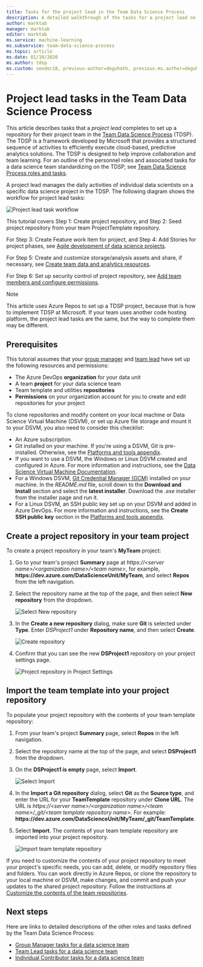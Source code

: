 ```yaml
---
title: Tasks for the project lead in the Team Data Science Process
description: A detailed walkthrough of the tasks for a project lead on a Team Data Science Process team
author: marktab
manager: marktab
editor: marktab
ms.service: machine-learning
ms.subservice: team-data-science-process
ms.topic: article
ms.date: 01/10/2020
ms.author: tdsp
ms.custom: seodec18, previous-author=deguhath, previous-ms.author=deguhath
---
```


# Project lead tasks in the Team Data Science Process

This article describes tasks that a *project lead* completes to set up a repository for their project team in the [Team Data Science Process](overview.md) (TDSP). The TDSP is a framework developed by Microsoft that provides a structured sequence of activities to efficiently execute cloud-based, predictive analytics solutions. The TDSP is designed to help improve collaboration and team learning. For an outline of the personnel roles and associated tasks for a data science team standardizing on the TDSP, see [Team Data Science Process roles and tasks](roles-tasks.md).

A project lead manages the daily activities of individual data scientists on a specific data science project in the TDSP. The following diagram shows the workflow for project lead tasks:

![Project lead task workflow](./media/project-lead-tasks/project-leads-1-tdsp-creating-projects.png)

This tutorial covers Step 1: Create project repository, and Step 2: Seed project repository from your team ProjectTemplate repository. 

For Step 3: Create Feature work item for project, and Step 4: Add Stories for project phases, see [Agile development of data science projects](agile-development.md).

For Step 5: Create and customize storage/analysis assets and share, if necessary, see [Create team data and analytics resources](team-lead-tasks.md#create-team-data-and-analytics-resources).

For Step 6: Set up security control of project repository, see [Add team members and configure permissions](team-lead-tasks.md#add-team-members-and-configure-permissions).

> [!NOTE] 
> This article uses Azure Repos to set up a TDSP project, because that is how to implement TDSP at Microsoft. If your team uses another code hosting platform, the project lead tasks are the same, but the way to complete them may be different.

## Prerequisites

This tutorial assumes that your [group manager](group-manager-tasks.md) and [team lead](team-lead-tasks.md) have set up the following resources and permissions:

- The Azure DevOps **organization** for your data unit
- A team **project** for your data science team
- Team template and utilities **repositories**
- **Permissions** on your organization account for you to create and edit repositories for your project

To clone repositories and modify content on your local machine or Data Science Virtual Machine (DSVM), or set up Azure file storage and mount it to your DSVM, you also need to consider this checklist:

- An Azure subscription.
- Git installed on your machine. If you're using a DSVM, Git is pre-installed. Otherwise, see the [Platforms and tools appendix](platforms-and-tools.md#appendix).
- If you want to use a DSVM, the Windows or Linux DSVM created and configured in Azure. For more information and instructions, see the [Data Science Virtual Machine Documentation](../data-science-virtual-machine/index.yml).
- For a Windows DSVM, [Git Credential Manager (GCM)](https://github.com/Microsoft/Git-Credential-Manager-for-Windows) installed on your machine. In the *README.md* file, scroll down to the **Download and Install** section and select the **latest installer**. Download the *.exe* installer from the installer page and run it. 
- For a Linux DSVM, an SSH public key set up on your DSVM and added in Azure DevOps. For more information and instructions, see the **Create SSH public key** section in the [Platforms and tools appendix](platforms-and-tools.md#appendix). 

## Create a project repository in your team project

To create a project repository in your team's **MyTeam** project:

1. Go to your team's project **Summary** page at *https:\//\<server name>/\<organization name>/\<team name>*, for example, **https:\//dev.azure.com/DataScienceUnit/MyTeam**, and select **Repos** from the left navigation. 
   
1. Select the repository name at the top of the page, and then select **New repository** from the dropdown.
   
   ![Select New repository](./media/project-lead-tasks/project-leads-9-select-repos.png)
   
1. In the **Create a new repository** dialog, make sure **Git** is selected under **Type**. Enter *DSProject1* under **Repository name**, and then select **Create**.
   
   ![Create repository](./media/project-lead-tasks/project-leads-3-create-project-repo-2.png)
   
1. Confirm that you can see the new **DSProject1** repository on your project settings page. 
   
   ![Project repository in Project Settings](./media/project-lead-tasks/project-leads-4-create-project-repo-3.png)

## Import the team template into your project repository

To populate your project repository with the contents of your team template repository:

1. From your team's project **Summary** page, select **Repos** in the left navigation. 
   
1. Select the repository name at the top of the page, and select **DSProject1** from the dropdown.
   
1. On the **DSProject1 is empty** page, select **Import**. 
   
   ![Select Import](./media/project-lead-tasks/project-leads-5-create-project-repo-4.png)
   
1. In the **Import a Git repository** dialog, select **Git** as the **Source type**, and enter the URL for your **TeamTemplate** repository under **Clone URL**. The URL is *https:\//\<server name>/\<organization name>/\<team name>/_git/\<team template repository name>*. For example: **https:\//dev.azure.com/DataScienceUnit/MyTeam/_git/TeamTemplate**. 
   
1. Select **Import**. The contents of your team template repository are imported into your project repository. 
   
   ![Import team template repository](./media/project-lead-tasks/project-leads-6-create-project-repo-5.png)

If you need to customize the contents of your project repository to meet your project's specific needs, you can add, delete, or modify repository files and folders. You can work directly in Azure Repos, or clone the repository to your local machine or DSVM, make changes, and commit and push your updates to the shared project repository. Follow the instructions at [Customize the contents of the team repositories](team-lead-tasks.md#customize-the-contents-of-the-team-repositories).

## Next steps

Here are links to detailed descriptions of the other roles and tasks defined by the Team Data Science Process:

- [Group Manager tasks for a data science team](group-manager-tasks.md)
- [Team Lead tasks for a data science team](team-lead-tasks.md)
- [Individual Contributor tasks for a data science team](project-ic-tasks.md)